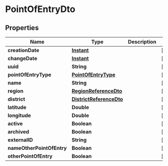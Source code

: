 # PointOfEntryDto

## Properties
Name | Type | Description | Notes
------------ | ------------- | ------------- | -------------
**creationDate** | [**Instant**](OffsetDateTime.md) |  |  [optional]
**changeDate** | [**Instant**](OffsetDateTime.md) |  |  [optional]
**uuid** | **String** |  |  [optional]
**pointOfEntryType** | [**PointOfEntryType**](PointOfEntryType.md) |  |  [optional]
**name** | **String** |  |  [optional]
**region** | [**RegionReferenceDto**](RegionReferenceDto.md) |  |  [optional]
**district** | [**DistrictReferenceDto**](DistrictReferenceDto.md) |  |  [optional]
**latitude** | **Double** |  |  [optional]
**longitude** | **Double** |  |  [optional]
**active** | **Boolean** |  |  [optional]
**archived** | **Boolean** |  |  [optional]
**externalID** | **String** |  |  [optional]
**nameOtherPointOfEntry** | **Boolean** |  |  [optional]
**otherPointOfEntry** | **Boolean** |  |  [optional]
